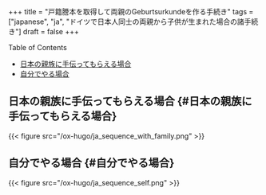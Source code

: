 +++
title = "戸籍謄本を取得して両親のGeburtsurkundeを作る手続き"
tags = ["japanese", "ja", "ドイツで日本人同士の両親から子供が生まれた場合の諸手続き"]
draft = false
+++

<div class="ox-hugo-toc toc">
<div></div>

<div class="heading">Table of Contents</div>

- [日本の親族に手伝ってもらえる場合](#日本の親族に手伝ってもらえる場合)
- [自分でやる場合](#自分でやる場合)

</div>
<!--endtoc-->


## 日本の親族に手伝ってもらえる場合 {#日本の親族に手伝ってもらえる場合}

{{< figure src="/ox-hugo/ja_sequence_with_family.png" >}}


## 自分でやる場合 {#自分でやる場合}

{{< figure src="/ox-hugo/ja_sequence_self.png" >}}
